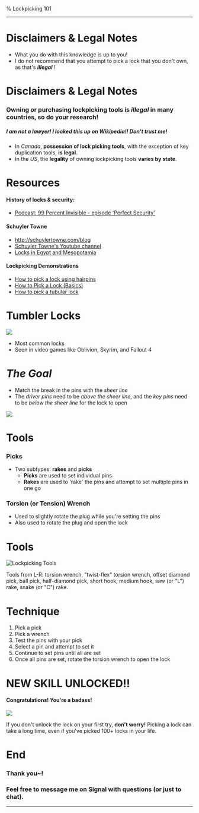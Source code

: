 % Lockpicking 101

------------------

# Disclaimers & Legal Notes

- What you do with this knowledge is up to you!
- I do not recommend that you attempt to pick a lock that you don't own, as that's **_illegal_** ! 

# Disclaimers & Legal Notes

### Owning or purchasing lockpicking tools is _illegal_ in many countries, so do your research! 
##### _I am not a lawyer! I looked this up on Wikipedia!! Don't trust me!_ 
- In _Canada_, **possession of lock picking tools**, with the exception of key duplication tools, **is legal**.
- In the _US_, the **legality** of owning lockpicking tools **varies by state**. 

# Resources

#### History of locks & security:
- [Podcast: 99 Percent Invisible - episode 'Perfect Security'](https://99percentinvisible.org/episode/perfect-security/ "99pi - Perfect Security")

#### Schuyler Towne
- http://schuylertowne.com/blog
- [Schuyler Towne's Youtube channel](https://www.youtube.com/user/SchuylerTowne/videos "Schuyler Towne on Youtube")
- [Locks in Egypt and Mesopotamia](http://schuylertowne.com/research/rethinking-the-origins-of-the-lock "Ancient Locks")

#### Lockpicking Demonstrations
- [How to pick a lock using hairpins](https://www.youtube.com/watch?v=cjuT_63Ioig "Hairpin picking")
- [How to Pick a Lock (Basics)](https://youtu.be/mO3mMYwKkKs "Basics")
- [How to pick a tubular lock](https://youtu.be/ulzZ9T2oGPE?t=13s "Tubular Lock with Bro mcBroson")

# Tumbler Locks

![](https://s3.amazonaws.com/user-media.venngage.com/570438-b0a6a89a2727cc344c6f3c865ca41bfa.jpg)

- Most common locks 
- Seen in video games like Oblivion, Skyrim, and Fallout 4

# _The Goal_
- Match the break in the pins with the _sheer line_
- The _driver pins_ need to be _above the sheer line_, and the _key pins_ need to be _below the sheer line_ for the lock to open

![](https://media.giphy.com/media/5Ct3nnoSeDayQ/giphy.gif)

# Tools

### Picks
- Two subtypes: **rakes** and **picks**
    - **Picks** are used to set individual pins  
    - **Rakes** are used to 'rake' the pins and attempt to set multiple pins in one go  

### Torsion (or Tension) Wrench
- Used to slightly rotate the plug while you're setting the pins
- Also used to rotate the plug and open the lock

# Tools

![](https://upload.wikimedia.org/wikipedia/commons/thumb/f/f4/Lockpicks.jpg/510px-Lockpicks.jpg "Lockpicking Tools")

Tools from L-R: torsion wrench, "twist-flex" torsion wrench, offset diamond pick, ball pick, half-diamond pick, short hook, medium hook, saw (or "L") rake, snake (or "C") rake.

# Technique

1. Pick a pick
2. Pick a wrench
3. Test the pins with your pick
4. Select a pin and attempt to set it
5. Continue to set pins until all are set
6. Once all pins are set, rotate the torsion wrench to open the lock

# NEW SKILL UNLOCKED!!

#### Congratulations! You're a badass!

![](https://media.giphy.com/media/50OAJNulFBBrq/giphy.gif)

If you don't unlock the lock on your first try, **don't worry!** Picking a lock can take a long time, even if you've picked 100+ locks in your life.

# End

### Thank you~! 
### Feel free to message me on Signal with questions (or just to chat).


------------------



